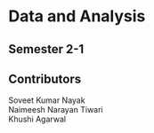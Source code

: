 # Data and Analysis
## Semester 2-1

## Contributors
Soveet Kumar Nayak   
Naimeesh Narayan Tiwari   
Khushi Agarwal     

